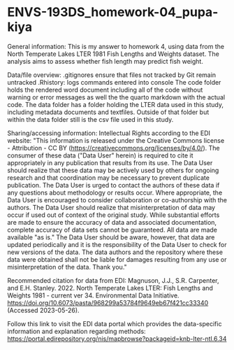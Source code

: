# ENVS-193DS_homework-04_pupa-kiya
General information: This is my answer to homework 4, using data from the North Temperate Lakes LTER 1981 Fish Lengths and Weights dataset. The analysis  aims to assess whether fish length may predict fish weight. 

Data/file overview:
.gitignores ensure that files not tracked by Git remain untracked 
.Rhistory: logs commands entered into console
The code folder holds the rendered word document including all of the code without warning or error messages as well the the quarto markdown with the actual code. 
The data folder has a folder holding the LTER data used in this study, including metadata documents and textfiles. Outside of that folder but within the data folder still is the csv file used in this study. 

Sharing/accessing information: 
Intellectual Rights according to the EDI website: "This information is released under the Creative Commons license - Attribution - CC BY (https://creativecommons.org/licenses/by/4.0/). The consumer of these data ("Data User" herein) is required to cite it appropriately in any publication that results from its use. The Data User should realize that these data may be actively used by others for ongoing research and that coordination may be necessary to prevent duplicate publication. The Data User is urged to contact the authors of these data if any questions about methodology or results occur. Where appropriate, the Data User is encouraged to consider collaboration or co-authorship with the authors. The Data User should realize that misinterpretation of data may occur if used out of context of the original study. While substantial efforts are made to ensure the accuracy of data and associated documentation, complete accuracy of data sets cannot be guaranteed. All data are made available "as is." The Data User should be aware, however, that data are updated periodically and it is the responsibility of the Data User to check for new versions of the data. The data authors and the repository where these data were obtained shall not be liable for damages resulting from any use or misinterpretation of the data. Thank you."

Recommended citation for data from EDI:
Magnuson, J.J., S.R. Carpenter, and E.H. Stanley. 2022. North Temperate Lakes LTER: Fish Lengths and Weights 1981 - current ver 34. Environmental Data Initiative. https://doi.org/10.6073/pasta/968299a53784f9649eb67f421cc33340 (Accessed 2023-05-26).

Follow this link to visit the EDI data portal which provides the data-specific information and explanation regarding methods: https://portal.edirepository.org/nis/mapbrowse?packageid=knb-lter-ntl.6.34

